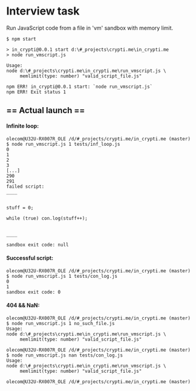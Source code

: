 Interview task
==============

Run JavaScript code from a file in 'vm' sandbox with memory limit.

```
$ npm start

> in_crypti@0.0.1 start d:\#_projects\crypti.me\in_crypti.me
> node run_vmscript.js

Usage:
node d:\#_projects\crypti.me\in_crypti.me\run_vmscript.js \
     memlimit(type: number) "valid_script_file.js"

npm ERR! in_crypti@0.0.1 start: `node run_vmscript.js`
npm ERR! Exit status 1
```

## == Actual launch ==

#### Infinite loop:

```
olecom@U32U-RX007R_OLE /d/#_projects/crypti.me/in_crypti.me (master)
$ node run_vmscript.js 1 tests/inf_loop.js
0
1
2
3
[...]
290
291
failed script:
____


stuff = 0;

while (true) con.log(stuff++);


____

sandbox exit code: null
```

#### Successful script:
```
olecom@U32U-RX007R_OLE /d/#_projects/crypti.me/in_crypti.me (master)
$ node run_vmscript.js 1 tests/con_log.js
0
1
sandbox exit code: 0
```

#### 404 && NaN:
```
olecom@U32U-RX007R_OLE /d/#_projects/crypti.me/in_crypti.me (master)
$ node run_vmscript.js 1 no_such_file.js
Usage:
node d:\#_projects\crypti.me\in_crypti.me\run_vmscript.js \
     memlimit(type: number) "valid_script_file.js"

olecom@U32U-RX007R_OLE /d/#_projects/crypti.me/in_crypti.me (master)
$ node run_vmscript.js nan tests/con_log.js
Usage:
node d:\#_projects\crypti.me\in_crypti.me\run_vmscript.js \
     memlimit(type: number) "valid_script_file.js"

olecom@U32U-RX007R_OLE /d/#_projects/crypti.me/in_crypti.me (master)
```
